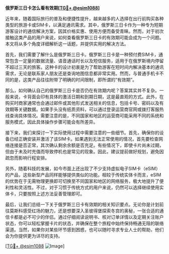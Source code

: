 **俄罗斯三日卡怎么看有效期[[TG💪+ @esim1088](https://t.me/s/esim1088)]**

近年来，随着国际旅行的普及和便捷性提升，越来越多的人选择在出行前购买各种类型的旅游卡或SIM卡，以满足通讯需求。其中，俄罗斯三日卡作为一种专为短期游客设计的通信解决方案，因其价格实惠、使用方便而备受青睐。然而，对于初次接触这类产品的用户来说，如何查看俄罗斯三日卡的有效期可能会成为一个问题。本文将从多个角度详细解析这一话题，并提供实用的解决方法。

首先，我们需要了解什么是俄罗斯三日卡。俄罗斯三日卡是一种预付费SIM卡，通常包含一定量的数据流量、语音通话时长以及短信服务，适用于在俄罗斯境内停留不超过三天的旅客。这种卡的设计初衷是为了帮助游客在短时间内解决基本的通讯需求，无论是联系家人朋友还是查询地图信息都非常实用。然而，与普通手机卡不同的是，这类产品往往附带了明确的时间限制，即所谓的“有效期”。

那么，如何确认自己的俄罗斯三日卡是否仍在有效期内呢？答案其实并不复杂。一般来说，卡背面会印有具体的激活日期和到期日期，这是最直观的方式。此外，在购买时商家通常也会通过邮件或其他形式发送相关的信息，包括卡号、密码以及有效期等关键数据。如果手头没有纸质资料，可以通过登录运营商官网或拨打客服热线查询具体情况。需要注意的是，不同国家和地区的运营商可能采用不同的系统和服务模式，因此具体操作步骤可能会有所差异。

接下来，我们来探讨一下实际使用过程中需要注意的一些细节。首先，确保你的设备已经正确安装并激活了该SIM卡。如果遇到无法正常使用的情况，首先要检查网络连接是否正常，其次确认剩余余额是否充足。有些情况下，即使卡片尚未过期，但由于未及时充值而导致停机也是常见的现象。因此，建议提前做好规划，避免因疏忽而影响行程安排。

另外，随着科技的发展，如今市面上还出现了不少支持虚拟电子SIM卡（eSIM）的产品，这些新型产品同样能够提供类似的功能。相较于传统实体卡而言，eSIM的优势在于无需物理更换即可切换至不同国家和地区的网络服务，极大地提升了便利性和灵活性。不过，对于习惯于传统方式的用户来说，仍然可以选择继续使用实体卡，只要按照上述方法妥善管理即可。

最后，让我们总结一下关于俄罗斯三日卡有效期的相关知识要点。无论你是计划前往莫斯科感受红场的魅力，还是想要深入圣彼得堡探索冬宫的奥秘，一张合适的通信卡都是必不可少的伴侣。通过仔细阅读说明书、核对订单详情以及定期关注账户状态，你可以轻松掌握卡片的状态，并确保在整个旅程中始终保持畅通无阻的联络渠道。当然，如果你对某些环节感到困惑，也可以随时寻求专业人士的帮助，他们会为你提供更为详尽的支持。

[[TG💪+ @esim1088](https://t.me/s/esim1088) ![Image](https://i.postimg.cc/4NQfJmqS/Snipaste-2025-05-13-00-14-12.png)]